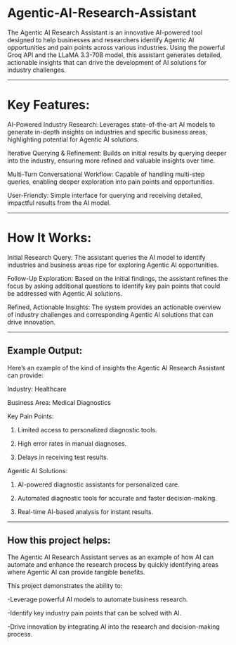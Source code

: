 # Agentic-AI-Research-Assistant

The Agentic AI Research Assistant is an innovative AI-powered tool designed to help businesses and researchers identify Agentic AI opportunities and pain points across various industries. Using the powerful Groq API and the LLaMA 3.3-70B model, this assistant generates detailed, actionable insights that can drive the development of AI solutions for industry challenges.

---
# Key Features:

AI-Powered Industry Research: Leverages state-of-the-art AI models to generate in-depth insights on industries and specific business areas, highlighting potential for Agentic AI solutions.

Iterative Querying & Refinement: Builds on initial results by querying deeper into the industry, ensuring more refined and valuable insights over time.

Multi-Turn Conversational Workflow: Capable of handling multi-step queries, enabling deeper exploration into pain points and opportunities.

User-Friendly: Simple interface for querying and receiving detailed, impactful results from the AI model.

---

# How It Works:

Initial Research Query: The assistant queries the AI model to identify industries and business areas ripe for exploring Agentic AI opportunities.

Follow-Up Exploration: Based on the initial findings, the assistant refines the focus by asking additional questions to identify key pain points that could be addressed with Agentic AI solutions.

Refined, Actionable Insights: The system provides an actionable overview of industry challenges and corresponding Agentic AI solutions that can drive innovation.

---
## Example Output:

Here’s an example of the kind of insights the Agentic AI Research Assistant can provide:

Industry: Healthcare

Business Area: Medical Diagnostics

Key Pain Points:

1. Limited access to personalized diagnostic tools.
   
3. High error rates in manual diagnoses.
   
5. Delays in receiving test results.

Agentic AI Solutions:

1. AI-powered diagnostic assistants for personalized care.
   
3. Automated diagnostic tools for accurate and faster decision-making.
   
5. Real-time AI-based analysis for instant results.
---

## How this project helps:

The Agentic AI Research Assistant serves as an example of how AI can automate and enhance the research process by quickly identifying areas where Agentic AI can provide tangible benefits. 

This project demonstrates the ability to:

  -Leverage powerful AI models to automate business research.

  -Identify key industry pain points that can be solved with AI.

  -Drive innovation by integrating AI into the research and decision-making process.
